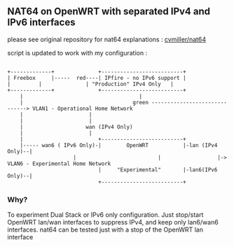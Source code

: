 ## NAT64 on OpenWRT with separated IPv4 and IPv6 interfaces

please see original repository for nat64 explanations : [cvmiller/nat64](https://github.com/cvmiller/nat64)

script is updated to work with my configuration :

```

+-------------+              +--------------------------+
| Freebox     |-----  red----| IPfire - no IPv6 support |
|	      |              | "Production" IPv4 Only   |
+-------------+              +--------------------------+
    |                                     |
    |                                   green ------------------------------> VLAN1 - Operational Home Network
    |					  |
    |					  |
    |					 wan (IPv4 Only)
    |					  |
    |                        +--------------------------+
    |----- wan6 ( IPv6 Only)-|        OpenWRT           |-lan (IPv4 Only)--|
    			     |                          |                  |-> VLAN6 - Experimental Home Network
                             |     "Experimental"       |-lan6(IPv6 Only)--| 
                             +--------------------------+

```

### Why?

To experiment Dual Stack or IPv6 only configuration. Just stop/start OpenWRT lan/wan interfaces to suppress IPv4, and keep only lan6/wan6 interfaces. nat64 can be tested just with a stop of the OpenWRT lan interface





